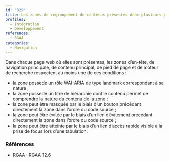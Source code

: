 ```yaml
---
id: "329"
title: Les zones de regroupement de contenus présentes dans plusieurs pages web (zones d’en-tête, de navigation principale, de contenu principal, de pied de page et de moteur de recherche) peuvent être atteintes ou évitées
profiles:
  - Intégration
  - Développement
references:
  - RGAA
categories:
  - Navigation
---
```


Dans chaque page web où elles sont présentes, les zones d’en-tête, de navigation principale, de contenu principal, de pied de page et de moteur de recherche respectent au moins une de ces conditions :

* la zone possède un rôle WAI-ARIA de type landmark correspondant à sa nature ;
* la zone possède un titre de hiérarchie dont le contenu permet de comprendre la nature du contenu de la zone ;
* la zone peut être masquée par le biais d’un bouton précédant directement la zone dans l’ordre du code source ;
* la zone peut être évitée par le biais d’un lien d’évitement précédant directement la zone dans l’ordre du code source ;
* la zone peut être atteinte par le biais d’un lien d’accès rapide visible à la prise de focus lors d’une tabulation.


### Références

*   RGAA : RGAA 12.6
